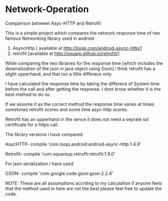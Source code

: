 # Network-Operation
Comparison between Asyc-HTTP and Retrofit



This is a simple project which compares the network response time of two famous Networking library used in android 

1. AsyncHttp [ available at http://loopj.com/android-async-http/]
2. retrofit [available at http://square.github.io/retrofit/]

While comparing the two libraries for the response time [which includes the deserialization of the json in java object using Gson]  i think retrofit has a slight upperhand, and that too a little differece only.  

I have calculated the response time by taking the differece of System time before the call and after getting the response.
I dont know whether it is the best method to do so.  

If we assume it as the correct method the response time varies at times sometimes retrofit scores and some time asyc-http scores.

Retrofit has an upperhand in the sence it does not need a seprate ssl certificate for a https call.


The library versions i have compared

AsycHTTP-   compile 'com.loopj.android:android-async-http:1.4.9'

Retrofit-    compile 'com.squareup.retrofit:retrofit:1.9.0'

For json serialization i have used 

GSON-  compile 'com.google.code.gson:gson:2.2.4'


NOTE: 
These are all assumptions accrding to my calculation if anyone feels that the method used in here are not the best please feel free to update the code.
